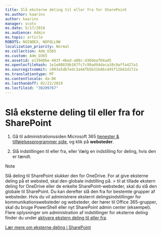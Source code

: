 ```yaml
---
title: Slå eksterne deling til eller fra for SharePoint
ms.author: kaarins
author: kaarins
manager: scotv
ms.date: 5/17/2018
ms.audience: Admin
ms.topic: article
ROBOTS: NOINDEX, NOFOLLOW
localization_priority: Normal
ms.collection: Adm_O365
ms.custom: Adm_O365
ms.assetid: e13940be-483f-46ed-a88c-d36bbaf04ad5
ms.openlocfilehash: 1e1e80839b167fc7c99ad94daca10c9affa427a1
ms.sourcegitcommit: c003a5db7edc3a44fb5b31b46cd45f12b62d172a
ms.translationtype: MT
ms.contentlocale: da-DK
ms.lasthandoff: 02/22/2019
ms.locfileid: "30209767"
---
```

# <a name="turn-external-sharing-on-or-off-for-sharepoint"></a>Slå eksterne deling til eller fra for SharePoint

1. Gå til administrationssiden Microsoft 365 [tjenester &amp; tilføjelsesprogrammer side](https://portal.office.com/adminportal/home#/Settings/ServicesAndAddIns), og klik på **websteder**.
    
2. Slå indstillingen til eller fra, eller Vælg en indstilling for deling, hvis den er tændt.
    
> [!NOTE]
> Slå deling til SharePoint slukker den for OneDrive. For at give eksterne deling på et websted, skal den globale indstilling på. > til at tillade ekstern deling for OneDrive eller de enkelte SharePoint-websteder, skal du slå den globale til SharePoint. Du kan derefter slå den fra for bestemte grupper af websteder. Hvis du vil administrere eksternt delingsindstillinger for kommunikationswebsteder og websteder, der hører til Office 365-grupper, skal du bruge PowerShell eller nyt SharePoint admin center (eksempel). Flere oplysninger om administration af indstillinger for eksterne deling finder du under [aktivere ekstern deling til eller fra](https://go.microsoft.com/fwlink/?linkid=866426). 
  
[Lær mere om eksterne deling i SharePoint](https://go.microsoft.com/fwlink/?linkid=734908)
  

